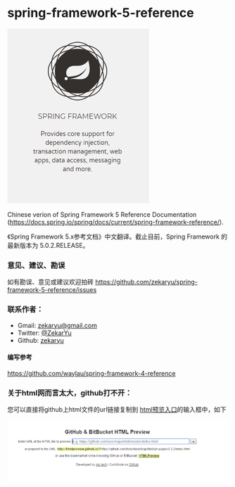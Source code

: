 # spring-framework-5-reference

![logo](spring-framework-logo.png)

Chinese verion of Spring Framework 5 Reference Documentation (https://docs.spring.io/spring/docs/current/spring-framework-reference/).

《Spring Framework 5.x参考文档》中文翻译。截止目前，Spring Framework 的最新版本为 5.0.2.RELEASE。

### 意见、建议、勘误 

如有勘误、意见或建议欢迎拍砖 https://github.com/zekaryu/spring-framework-5-reference/issues

### 联系作者：
 
 * Gmail: [zekaryu@gmail.com](mailto:zekaryu@gmail.com)
 * Twitter: [@ZekarYu](https://twitter.com/zekaryu)
 * Github: [zekaryu](https://github.com/zekaryu)

#### 编写参考

https://github.com/waylau/spring-framework-4-reference

### 关于html网而言太大，github打不开：

您可以直接将github上html文件的url链接复制到 [html预览入口](http://htmlpreview.github.com/)的输入框中，如下

![htmlpreview](howtopreviewhtml.png)